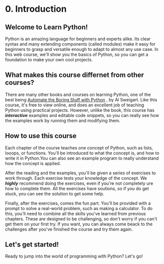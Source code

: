 [//]: # (add link to ToC and Chapter 1)

# 0. Introduction
## Welcome to Learn Python!

Python is an amazing language for beginners and experts alike. 
Its clear syntax and many extending components (called modules) 
make it easy for beginners to grasp and versatile enough to adapt
to almost any use case. In this web course, we'll show you the 
basics of Python, so you can get a foundation to make your own 
cool projects.

## What makes this course differnet from other courses?

There are many other books and courses on learning Python, one of the best being [Automate the Boring Stuff with Python](https://automatetheboringstuff.com)
, by Al Sweigart. Like this course, it's free to view online, and does an excellent job of teaching Python using practical projects. However, 
unlike the book, this course has __*interactive*__ examples and editable code snippets, so you can really see how the examples work by running
them and modifying them. 

## How to use this course

Each chapter of the course teaches one concept of Python, such as lists, looops, or functions. You'll be introduced to what the concept is, 
and how to write it in Python.You can also see an example program to really understand how the concept is applied. 

After the reading and the examples, you'll be given a series of exercises to work 
through. Each exercise tests your knowledge of the concept. We __*highly*__ recommend 
doing the exercises, even if you're not completely ure how to complete them. All the exercises 
have soutions, so if you do get stuck, you can see the solution to get some help.

Finally, after the exercises, comes the fun part. You'll be provided with a prompt to 
solve a real-world problem, such as making a calculator. To do this, you'll need to combine all the skills you've 
learned from previous chapters. These are designed to be challenging, so don't worry  if you can't get them on your 
first try. If you want, you can always come beack to the challenges after you've finished the course and try them again.

## Let's get started!

Ready to jump into the world of programming with Python? Let's go!

[//]: # (add link to ToC and Chapter 1)

